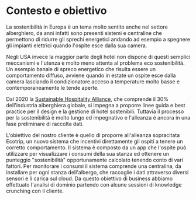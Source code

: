 # Contesto e obiettivo

La sostenibilità in Europa è un tema molto sentito anche nel settore
alberghiero, da anni infatti sono presenti sistemi e centraline che permettono
di ridurre gli sprechi energetici andando ad esempio a spegnere gli impianti
elettrici quando l'ospite esce dalla sua camera.

Negli USA invece la maggior parte degli hotel non dispone di questi semplici
meccanismi e l'utenza è molto meno attenta al problema eco sostenibilità. Un
esempio banale di spreco energetico che risulta essere un comportamento diffuso,
avviene quando in estate un ospite esce dalla camera lasciando il condizionatore
acceso a temperature molto basse e contemporaneamente le tende aperte.

Dal 2020 la [Sustainable Hospitality
Alliance](https://sustainablehospitalityalliance.org/), che comprende il 30%
dell'industria alberghiera globale, si impegna a proporre linee guida e best
practice per il design e la gestione di hotel sostenibili. Tuttavia il processo
per la sostenibilità è molto lungo ed impegnativo e l'alleanza è ancora in una
fase preliminare di raccolta dati.

L'obiettivo del nostro cliente è quello di proporre all'alleanza sopracitata
Ecotrip, un nuovo sistema che incentivi direttamente gli ospiti a tenere un
corretto comportamento. Il sistema è composto da un app che l'ospite può
utilizzare per visualizzare i consumi della sua stanza ed ottenere un punteggio
"sostenibilità" opportunamente calcolato tenendo conto di vari fattori. Per
monitorare i consumi il sistema comprende una centralina, da installare per ogni
stanza dell'albergo, che raccoglie i dati attraverso diversi sensori e li carica
sul cloud. Da questo obiettivo di business abbiamo effettuato l'analisi di
dominio partendo con alcune sessioni di knowledge crunching con il cliente.
